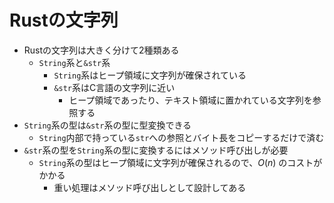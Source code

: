 # Rustの文字列

- Rustの文字列は大きく分けて2種類ある
  - `String`系と`&str`系
    - `String`系はヒープ領域に文字列が確保されている
    - `&str`系はC言語の文字列に近い
      - ヒープ領域であったり、テキスト領域に置かれている文字列を参照する
- `String`系の型は`&str`系の型に型変換できる
  - `String`内部で持っている`str`への参照とバイト長をコピーするだけで済む
- `&str`系の型を`String`系の型に変換するにはメソッド呼び出しが必要
  - `String`系の型はヒープ領域に文字列が確保されるので、$O(n)$ のコストがかかる
    - 重い処理はメソッド呼び出しとして設計してある

